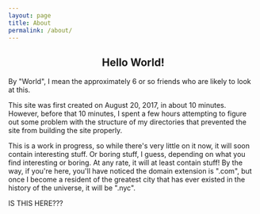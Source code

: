 ```yaml
---
layout: page
title: About
permalink: /about/
---
```



## <center> Hello World! </center>

By "World", I mean the approximately 6 or so friends who are likely to look at this.

This site was first created on August 20, 2017, in about 10 minutes.  However, before that 10 minutes, I spent a few hours attempting to figure out some problem with the structure of my directories that prevented the site from building the site properly.

This is a work in progress, so while there's very little on it now, it will soon contain interesting stuff. Or boring stuff, I guess, depending on what you find interesting or boring. At any rate, it will at least contain stuff! By the way, if you're here, you'll have noticed the domain extension is ".com", but once I become a resident of the greatest city that has ever existed in the history of the universe, it will be ".nyc".

IS THIS HERE???
